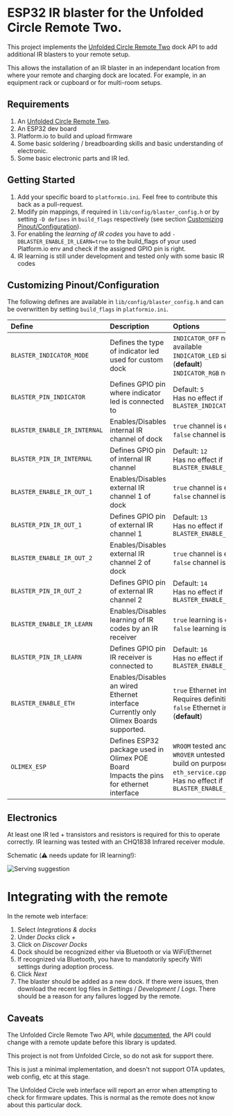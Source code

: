 # ESP32 IR blaster for the Unfolded Circle Remote Two.

This project implements the [Unfolded Circle Remote Two](https://www.unfoldedcircle.com/) dock API to add additional IR blasters
to your remote setup.

This allows the installation of an IR blaster in an independant location from where your
remote and charging dock are located. For example, in an equipment rack or cupboard or for
multi-room setups.

## Requirements

1. An [Unfolded Circle Remote Two](https://www.unfoldedcircle.com/).
1. An ESP32 dev board
1. Platform.io to build and upload firmware
1. Some basic soldering / breadboarding skills and basic understanding of electronic.
1. Some basic electronic parts and IR led.

## Getting Started

1. Add your specific board to ``platformio.ini``. Feel free to contribute this back as a pull-request. 
1. Modify pin mappings, if required in ``lib/config/blaster_config.h`` or by setting `-D defines` in ``build_flags`` respectively (see section [Customizing Pinout/Configuration](#customizing-pinout-configuration)).
1. For enabling the *learning of IR codes* you have to add ``-DBLASTER_ENABLE_IR_LEARN=true`` to the build_flags of your used Platform.io env and check if the assigned GPIO pin is right.
1. IR learning is still under development and tested only with some basic IR codes

## Customizing Pinout/Configuration 

The following defines are available in ``lib/config/blaster_config.h`` and can be overwritten by setting ``build_flags`` in ``platformio.ini``.

| Define | Description | Options |
|:-------|:------------|:--------|
|`BLASTER_INDICATOR_MODE` | Defines the type of indicator led used for custom dock | `INDICATOR_OFF` no indicator led available<br/>`INDICATOR_LED` single color led (__default__)<br/>`INDICATOR_RGB` not yet implemented |
|`BLASTER_PIN_INDICATOR` | Defines GPIO pin where indicator led is connected to  | Default: `5`<br/>Has no effect if `BLASTER_INDICATOR_MODE=INDICATOR_OFF` |
|`BLASTER_ENABLE_IR_INTERNAL` | Enables/Disables internal IR channel of dock | `true` channel is enabled (__default__)<br/> `false` channel is disabled |
|`BLASTER_PIN_IR_INTERNAL` | Defines GPIO pin of internal IR channel | Default: `12`<br/>Has no effect if `BLASTER_ENABLE_IR_INTERNAL=false` |
|`BLASTER_ENABLE_IR_OUT_1` | Enables/Disables external IR channel 1 of dock | `true` channel is enabled (__default__)<br/> `false` channel is disabled |
|`BLASTER_PIN_IR_OUT_1` | Defines GPIO pin of external IR channel 1 | Default: `13`<br/>Has no effect if `BLASTER_ENABLE_IR_OUT_1=false` |
|`BLASTER_ENABLE_IR_OUT_2` | Enables/Disables external IR channel 2 of dock | `true` channel is enabled (__default__)<br/> `false` channel is disabled |
|`BLASTER_PIN_IR_OUT_2` | Defines GPIO pin of external IR channel 2 | Default: `14`<br/>Has no effect if `BLASTER_ENABLE_IR_OUT_2=false` |
|`BLASTER_ENABLE_IR_LEARN` | Enables/Disables learning of IR codes by an IR receiver | `true` learning is enabled<br/> `false` learning is disabled  (__default__)|
|`BLASTER_PIN_IR_LEARN` | Defines GPIO pin IR receiver is connected to | Default: `16`<br/>Has no effect if `BLASTER_ENABLE_IR_LEARN=false` |
|`BLASTER_ENABLE_ETH` | Enables/Disables an wired Ethernet interface<br/>Currently only Olimex Boards supported. | `true` Ethernet interface available. Requires definition of `OLIMEX_ESP`<br/> `false` Ethernet interface not available  (__default__)|
|`OLIMEX_ESP` | Defines ESP32 package used in Olimex POE Board<br/>Impacts the pins for ethernet interface | `WROOM` tested and confirmed working<br/>`WROVER` untested ⚠️, therefore breaks build on purpose. Adaption in `eth_service.cpp` required!<br/>Has no effect if `BLASTER_ENABLE_ETH=false` |




## Electronics

At least one IR led + transistors and resistors is required for this to operate correctly.
IR learning was tested with an CHQ1838 Infrared receiver module.

Schematic (⚠️ needs update for IR learning!):

![Serving suggestion](https://github.com/petchmakes/ESP32-IRBlaster-UCR2/blob/main/kicad/schematic.png?raw=true)

# Integrating with the remote

In the remote web interface:

1. Select *Integrations & docks*
1. Under *Docks* click *+*
1. Click on *Discover Docks*
1. Dock should be recognized either via Bluetooth or via WiFi/Ethernet
1. If recognized via Bluetooth, you have to mandatorily specify Wifi settings during adoption process.
1. Click *Next*
1. The blaster should be added as a new dock. If there were issues, then download the recent log files in
*Settings* / *Development* / *Logs*. There should be a reason for any failures logged by the remote.

## Caveats

The Unfolded Circle Remote Two API, while [documented](https://github.com/unfoldedcircle/core-api/blob/main/dock-api/README.md),
the API could change with a remote update before this library is updated. 

This project is not from Unfolded Circle, so do not ask for support there.

This is just a minimal implementation, and doesn't not support OTA updates, web config, etc at this stage.

The Unfolded Circle web interface will report an error when attempting to check for firmware updates. This is normal as
the remote does not know about this particular dock.
